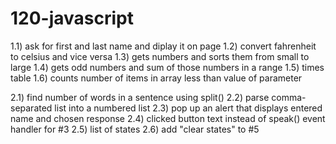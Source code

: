 # 120-javascript

1.1) ask for first and last name and diplay it on page
1.2) convert fahrenheit to celsius and vice versa
1.3) gets numbers and sorts them from small to large
1.4) gets odd numbers and sum of those numbers in a range
1.5) times table
1.6) counts number of items in array less than value of parameter

2.1) find number of words in a sentence using split()
2.2) parse comma-separated list into a numbered list
2.3) pop up an alert that displays entered name and chosen response
2.4) clicked button text instead of speak() event handler for #3
2.5) list of states
2.6) add "clear states" to #5
